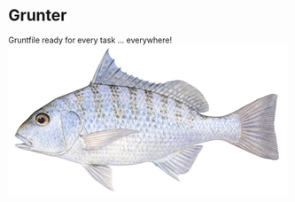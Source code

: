 # Grunter
Gruntfile ready for every task ... everywhere!
![Logo](./assets/barred-grunter.jpg?raw=true "Grunter")